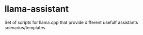 # llama-assistant
Set of scripts for llama.cpp that provide different usefulf assistants scenarios/templates.
